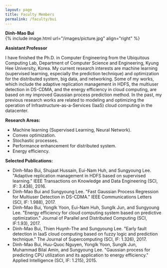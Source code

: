 ```yaml
---
layout: page
title: Faculty Members
permalink: /faculty/bui
---
```


<div class="container" markdown="1">
<div class="header" markdown="1"><B>Dinh-Mao Bui</B>
</div>
<div class="content" markdown="1" style="min-height: 200px;">
{% include image.html url="/images/picture.jpg" align="right" %}

<B>Assistant Professor</B>

I have finished the Ph.D. in Computer Engineering from the Ubiquitous Computing Lab, Department of Computer Science and Engineering, Kyung Hee University, Korea. My current research interests are machine learning (supervised learning, especially the prediction technique) and optimization for the distributed system, big data, and networking. Some of my works, which include the adaptive replication management in HDFS, the multiuser detection in DS-CDMA, and the energy efficiency in cloud computing, are based on my improved Gaussian process prediction method. In the past, my previous research works are related to modeling and optimizing the operation of Infrastructure-as-a-Services (IaaS) cloud computing in the datacenter.

<B>Research Areas:</B>

- Machine learning (Supervised Learning, Neural Network).
- Convex optimization.
- Stochastic processes.
- Performance enhancement for distributed system.
- Energy efficiency.

<B>Selected Publications:</B>

- Dinh-Mao Bui, Shujaat Hussain, Eui-Nam Huh, and Sungyoung Lee. "Adaptive replication management in HDFS based on supervised learning." IEEE Transactions on Knowledge and Data Engineering (SCI, IF: 3.438), 2016.
- Dinh-Mao Bui and Sungyoung Lee. "Fast Gaussian Process Regression for Multiuser Detection in DS-CDMA." IEEE Communications Letters (SCI, IF: 1.988), 2017.
- Dinh-Mao Bui, YongIk Yoon, Eui-Nam Huh, SungIk Jun, and Sungyoung Lee. "Energy efficiency for cloud computing system based on predictive optimization." Journal of Parallel and Distributed Computing (SCI, IF:1.93), 2017.
- Dinh-Mao Bui, Thien Huynh-The and Sungyoung Lee. "Early fault detection in IaaS cloud computing based on fuzzy logic and prediction technique." The Journal of Supercomputing (SCI, IF: 1.326), 2017.
- Dinh-Mao Bui, Huu-Quoc Nguyen, YongIk Yoon, SungIk Jun, Muhammad Bilal Amin, and Sungyoung Lee. "Gaussian process for predicting CPU utilization and its application to energy efficiency." Applied Intelligence (SCI, IF: 1.215), 2015.
</div>
</div>
